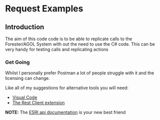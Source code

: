 # Request Examples

## Introduction 
The aim of this code code is to be able to replicate calls to the Forester/AGOL System with out the need to use the C# code. 
This can be very handy for testing calls and replicating actions 

### Get Going 
Whilst I personally prefer Postman a lot of people struggle with it and the  licensing can change.

Like all of my suggestions for alternative tools you will need:
 - [Visual Code](https://code.visualstudio.com/)
 - [The Rest Client extension](https://marketplace.visualstudio.com/items?itemName=humao.rest-client)

 **NOTE:** The [ESRI api documentation](https://developers.arcgis.com/rest/services-reference/enterprise/what-s-new.htm) is your new best friend